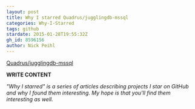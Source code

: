 ```yaml
---
layout: post
title: Why I starred Quadrus/jugglingdb-mssql
categories: Why-I-Starred
tags: github
stardate: 2015-01-28T19:55:32Z
gh_id: 8596156
author: Nick Peihl
---
```


[Quadrus/jugglingdb-mssql](https://github.com/Quadrus/jugglingdb-mssql)

**WRITE CONTENT**

*"Why I starred" is a series of articles describing projects I star on GitHub and why I found them interesting. My hope is that you'll find them interesting as well.*

